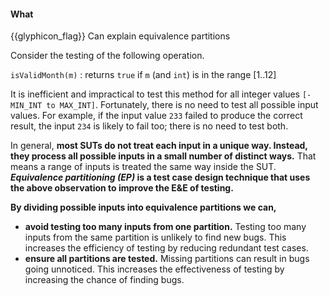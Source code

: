 <div id="title">

#### What

</div>

<span id="prereqs"></span>

<span id="outcomes">{{glyphicon_flag}} Can explain equivalence partitions</span>

<div id="body">

Consider the testing of the following operation.

<tip-box> 

<div id="isValidMonth">

`isValidMonth(m)` : returns `true` if `m` (and `int`) is in the range [1..12]
</div>
</tip-box>

It is inefficient and impractical to test this method for all integer values `[-MIN_INT to MAX_INT]`.  Fortunately, there is no need to test all possible input values. For example, if the input value `233` failed to produce the correct result, the input `234` is likely to fail too; there is no need to test both.

In general, **most SUTs do not treat each input in a unique way. Instead, they process all possible inputs in a small number of distinct ways.** That means a range of inputs is treated the same way inside the SUT.
**_Equivalence partitioning (EP)_ is a test case design technique that uses the above observation to improve the E&E of testing.**

<tip-box type="definition">
  <include src="../../../common/definitions.md#def-equivalence-partition" />
</tip-box>

**By dividing possible inputs into equivalence partitions we can,**
* **avoid testing too many inputs from one partition.** Testing too many inputs from the same partition is unlikely to find new bugs. This increases the efficiency of testing by reducing redundant test cases.
* **ensure all partitions are tested.** Missing partitions can result in bugs going unnoticed. This increases the effectiveness of testing by increasing the chance of finding bugs.

</div>

<div id="extras">
</div>